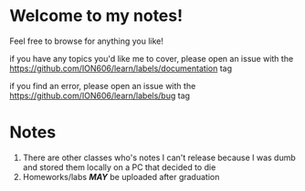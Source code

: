 # Welcome to my notes!
Feel free to browse for anything you like!  

if you have any topics you'd like me to cover, please open an issue with the https://github.com/ION606/learn/labels/documentation tag  

if you find an error, please open an issue with the https://github.com/ION606/learn/labels/bug tag


# Notes
1. There are other classes who's notes I can't release because I was dumb and stored them locally on a PC that decided to die
2. Homeworks/labs ***MAY*** be uploaded after graduation
